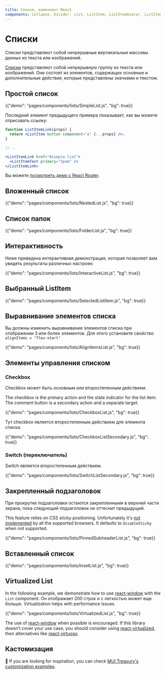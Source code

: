 ```yaml
---
title: Список, компонент React
components: Collapse, Divider, List, ListItem, ListItemAvatar, ListItemIcon, ListItemSecondaryAction, ListItemText, ListSubheader
---
```


# Списки

<p class="description">Списки представляют собой непрерывные вертикальные массивы данных из текста или изображений.</p>

[Списки](https://material.io/design/components/lists.html) представляют собой непрерывную группу из текста или изображений. Они состоят из элементов, содержащих основные и дополнительные действия, которые представлены значками и текстом.

## Простой список

{{"demo": "pages/components/lists/SimpleList.js", "bg": true}}

Последний элемент предыдущего примера показывает, как вы можете отрисовать ссылку:

```jsx
function ListItemLink(props) {
  return <ListItem button component="a" {...props} />;
}

//...

<ListItemLink href="#simple-list">
  <ListItemText primary="Spam" />
</ListItemLink>
```

Вы можете [посмотреть демо с React Router](/guides/composition/#react-router).

## Вложенный список

{{"demo": "pages/components/lists/NestedList.js", "bg": true}}

## Список папок

{{"demo": "pages/components/lists/FolderList.js", "bg": true}}

## Интерактивность

Ниже приведена интерактивная демонстрация, которая позволяет вам увидеть результаты различных настроек:

{{"demo": "pages/components/lists/InteractiveList.js", "bg": true}}

## Выбранный ListItem

{{"demo": "pages/components/lists/SelectedListItem.js", "bg": true}}

## Выравнивание элементов списка

Вы должны изменить выравнивание элементов списка при отображении 3 или более элементов. Для этого установите свойство `alignItems = "flex-start"`

{{"demo": "pages/components/lists/AlignItemsList.js", "bg": true}}

## Элементы управления списком

### Checkbox

Checkbox может быть основным или второстепенным действием.

The checkbox is the primary action and the state indicator for the list item. The comment button is a secondary action and a separate target.

{{"demo": "pages/components/lists/CheckboxList.js", "bg": true}}

Тут checkbox является второстепенным действием для элемента списка.

{{"demo": "pages/components/lists/CheckboxListSecondary.js", "bg": true}}

### Switch (переключатель)

Switch является второстепенным действием.

{{"demo": "pages/components/lists/SwitchListSecondary.js", "bg": true}}

## Закрепленный подзаголовок

При прокрутке подзаголовки остаются закрепленными в верхней части экрана, пока следующий подзаголовок не оттеснит предыдущий.

This feature relies on CSS sticky positioning. Unfortunately it's [not implemented](https://caniuse.com/#search=sticky) by all the supported browsers. It defaults to `disableSticky` when not supported.

{{"demo": "pages/components/lists/PinnedSubheaderList.js", "bg": true}}

## Вставленный список

{{"demo": "pages/components/lists/InsetList.js", "bg": true}}

## Virtualized List

In the following example, we demonstrate how to use [react-window](https://github.com/bvaughn/react-window) with the `List` component. Он отображает 200 строк и c легкостью может еще больше. Virtualization helps with performance issues.

{{"demo": "pages/components/lists/VirtualizedList.js", "bg": true}}

The use of [react-window](https://github.com/bvaughn/react-window) when possible is encouraged. If this library doesn't cover your use case, you should consider using [react-virtualized](https://github.com/bvaughn/react-virtualized), then alternatives like [react-virtuoso](https://github.com/petyosi/react-virtuoso).

## Кастомизация

🎨 If you are looking for inspiration, you can check [MUI Treasury's customization examples](https://mui-treasury.com/styles/list-item).